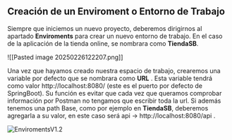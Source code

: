 ## Creación de un Enviroment o Entorno de Trabajo
Siempre que iniciemos un nuevo proyecto, deberemos dirigirnos al apartado **Enviroments** para crear un nuevo entorno de trabajo. En el caso de la aplicación de la tienda online, se nombrara como **TiendaSB**. 

![[Pasted image 20250226122207.png]]

Una vez que hayamos creado nuestra espacio de trabajo, crearemos una variable por defecto que se nombrara como **URL** . Esta variable tendrá como valor http://localhost:8080/ (este es el puerto por defecto de SpringBoot). Su función es evitar que cada vez que queramos comprobar información por Postman no tengamos que escribir toda la url.
Si además tenemos una path Base, como por ejemplo en **TiendaSB**, deberemos agregarla a su valor, en este caso será api -> http://localhost:8080/api .

![EnviromentsV1.2](images_pasted/Explicaci%C3%B3n-enviroments.png)
